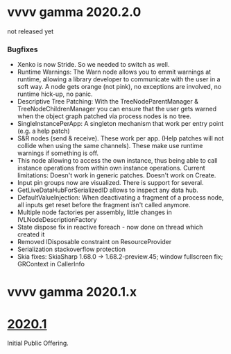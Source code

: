 # vvvv gamma 2020.2.0
not released yet


### Bugfixes
* Xenko is now Stride. So we needed to switch as well.
* Runtime Warnings: The Warn node allows you to emmit warnings at runtime, allowing a library developer to communicate with the user in a soft way. A node gets orange (not pink), no exceptions are involved, no runtime hick-up, no panic. 
* Descriptive Tree Patching: With the TreeNodeParentManager & TreeNodeChildrenManager you can ensure that the user gets warned when the object graph patched via process nodes is no tree. 
* SingleInstancePerApp: A singleton mechanism that work per entry point (e.g. a help patch)
* S&R nodes (send & receive). These work per app. (Help patches will not collide when using the same channels). These make use runtime warnings if something is off.
* This node allowing to access the own instance, thus being able to call instance operations from  within own instance operations. Current limitations: Doesn't work in generic patches. Doesn't work on Create.
* Input pin groups now are visualized. There is support for several.
* GetLiveDataHubForSerializedID allows to inspect any data hub.
* DefaultValueInjection: When deactivating a fragment of a process node, all inputs get reset before the fragment isn't called anymore.
* Multiple node factories per assembly, little changes in IVLNodeDescriptionFactory
* State dispose fix in reactive foreach - now done on thread which created it
* Removed IDisposable constraint on ResourceProvider
* Serialization stackoverflow protection
* Skia fixes: SkiaSharp 1.68.0 -> 1.68.2-preview.45; window fullscreen fix; GRContext in CallerInfo


# vvvv gamma 2020.1.x
# [2020.1](2020.1.md)

Initial Public Offering.
